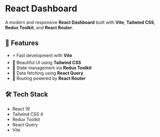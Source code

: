 # React Dashboard

A modern and responsive **React Dashboard** built with **Vite**, **Tailwind CSS**, **Redux Toolkit**, and **React Router**.

## 🚀 Features
- ⚡️ Fast development with **Vite**
- 🎨 Beautiful UI using **Tailwind CSS**
- 🔄 State management via **Redux Toolkit**
- 🔁 Data fetching using **React Query**
- 🧭 Routing powered by **React Router**

## 🛠️ Tech Stack
- React 19
- Tailwind CSS 4
- Redux Toolkit
- React Query
- Vite

